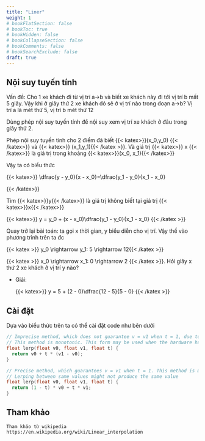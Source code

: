 ```yaml
---
title: "Liner"
weight: 1
# bookFlatSection: false
# bookToc: true
# bookHidden: false
# bookCollapseSection: false
# bookComments: false
# bookSearchExclude: false
draft: true
---
```



## Nội suy tuyến tính

Vấn đề: Cho 1 xe khách đi từ vị trí a->b và biết xe khách này đi tới vị trí b mất 5 giây. Vậy khi ở giây thứ 2 xe khách đó sẽ ở vị trí nào trong đoạn a->b? Vị trí a là mét thứ 5, vị trí b mét thứ 12

Dùng phép nội suy tuyến tính để nội suy xem vị trí xe khách ở đâu trong giây thứ 2.

Phép nội suy tuyến tính cho 2 điểm đã biết {{< katex>}}(x_0,y_0) {{< /katex>}} và {{< katex>}} (x_1,y_1){{< /katex >}}. Và giá trị 
{{< katex>}} x {{< /katex>}} là giá trị trong khoảng 
{{< katex>}}(x_0, x_1){{< /katex>}}

Vậy ta có biểu thức


{{< katex>}}
\dfrac{y - y_0}{x - x_0}=\dfrac{y_1 - y_0}{x_1 - x_0}

{{< /katex>}}

Tìm 
{{< katex>}}y{{< /katex>}} là giá trị không biết tại giá trị {{< katex>}}x{{< /katex>}}

{{< katex>}}
y = y_0 + (x - x_0)\dfrac{y_1 - y_0}{x_1 - x_0}
{{< /katex >}}


Quay trở lại bài toán: ta gọi x thời gian, y biểu diễn cho vị trí. Vậy thế vào phương trình trên ta đc

{{< katex >}}
y_0 \rightarrow y_1: 5 \rightarrow 12{{< /katex >}}

{{< katex >}}
x_0 \rightarrow x_1: 0 \rightarrow 2 
{{< /katex >}}. Hỏi giây x thứ 2 xe khách ở vị trí y nào?

- Giải:

    {{< katex>}}
        y = 5 + (2 - 0)\dfrac{12 - 5}{5 - 0}
    {{< /katex >}}

## Cài đặt

Dựa vào biểu thức trên ta có thể cài đặt code như bên dưới



```c++
// Imprecise method, which does not guarantee v = v1 when t = 1, due to floating-point arithmetic error.
// This method is monotonic. This form may be used when the hardware has a native fused multiply-add instruction.
float lerp(float v0, float v1, float t) {
  return v0 + t * (v1 - v0);
}

// Precise method, which guarantees v = v1 when t = 1. This method is monotonic only when v0 * v1 < 0.
// Lerping between same values might not produce the same value
float lerp(float v0, float v1, float t) {
  return (1 - t) * v0 + t * v1;
}
```

## Tham khảo
    Tham khảo từ wikipedia https://en.wikipedia.org/wiki/Linear_interpolation
